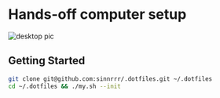 # Hands-off computer setup

![desktop pic](https://i.imgur.com/HDuGa52.jpeg)

## Getting Started

```bash
git clone git@github.com:sinnrrr/.dotfiles.git ~/.dotfiles
cd ~/.dotfiles && ./my.sh --init
```
